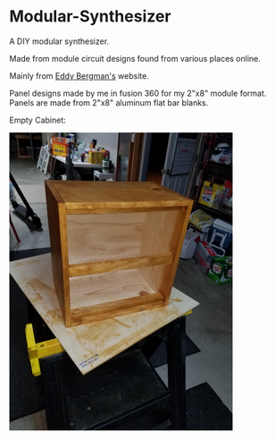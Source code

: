 # Modular-Synthesizer

A DIY modular synthesizer.

Made from module circuit designs found from various places online.

Mainly from <a href="https://www.eddybergman.com/">Eddy Bergman's</a> website.

Panel designs made by me in fusion 360 for my 2"x8" module format.
Panels are made from 2"x8" aluminum flat bar blanks.

Empty Cabinet:


<img src="Cabinet/cabinet-front.jpg" width="400">


